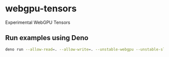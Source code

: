 # webgpu-tensors
Experimental WebGPU Tensors


## Run examples using Deno
```bash
deno run --allow-read=. --allow-write=. --unstable-webgpu --unstable-sloppy-imports ./examples/ex1.ts
````
